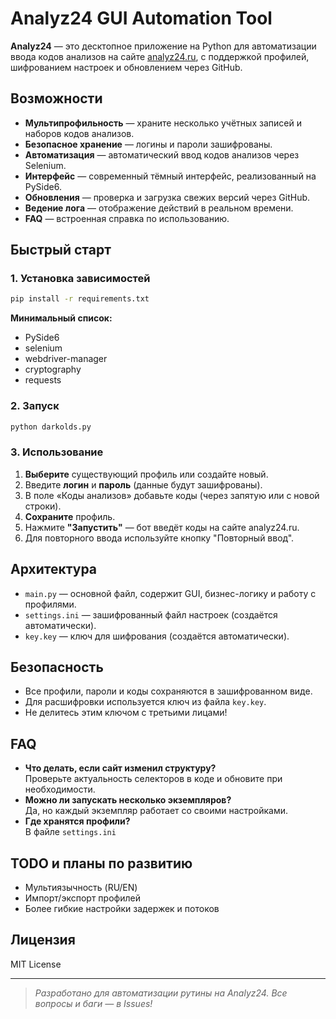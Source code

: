 # Analyz24 GUI Automation Tool

**Analyz24** — это десктопное приложение на Python для автоматизации ввода кодов анализов на сайте [analyz24.ru](https://web.analyz24.ru/), с поддержкой профилей, шифрованием настроек и обновлением через GitHub.

## Возможности

- **Мультипрофильность** — храните несколько учётных записей и наборов кодов анализов.
- **Безопасное хранение** — логины и пароли зашифрованы.
- **Автоматизация** — автоматический ввод кодов анализов через Selenium.
- **Интерфейс** — современный тёмный интерфейс, реализованный на PySide6.
- **Обновления** — проверка и загрузка свежих версий через GitHub.
- **Ведение лога** — отображение действий в реальном времени.
- **FAQ** — встроенная справка по использованию.

## Быстрый старт

### 1. Установка зависимостей

```bash
pip install -r requirements.txt
```

**Минимальный список:**
- PySide6
- selenium
- webdriver-manager
- cryptography
- requests

### 2. Запуск

```bash
python darkolds.py
```

### 3. Использование

1. **Выберите** существующий профиль или создайте новый.
2. Введите **логин** и **пароль** (данные будут зашифрованы).
3. В поле «Коды анализов» добавьте коды (через запятую или с новой строки).
4. **Сохраните** профиль.
5. Нажмите **"Запустить"** — бот введёт коды на сайте analyz24.ru.
6. Для повторного ввода используйте кнопку "Повторный ввод".

## Архитектура

- `main.py` — основной файл, содержит GUI, бизнес-логику и работу с профилями.
- `settings.ini` — зашифрованный файл настроек (создаётся автоматически).
- `key.key` — ключ для шифрования (создаётся автоматически).

## Безопасность

- Все профили, пароли и коды сохраняются в зашифрованном виде.
- Для расшифровки используется ключ из файла `key.key`.
- Не делитесь этим ключом с третьими лицами!

## FAQ

- **Что делать, если сайт изменил структуру?**  
  Проверьте актуальность селекторов в коде и обновите при необходимости.
- **Можно ли запускать несколько экземпляров?**  
  Да, но каждый экземпляр работает со своими настройками.
- **Где хранятся профили?**  
  В файле `settings.ini`

## TODO и планы по развитию

- Мультиязычность (RU/EN)
- Импорт/экспорт профилей
- Более гибкие настройки задержек и потоков

## Лицензия

MIT License

---

> _Разработано для автоматизации рутины на Analyz24. Все вопросы и баги — в Issues!_
